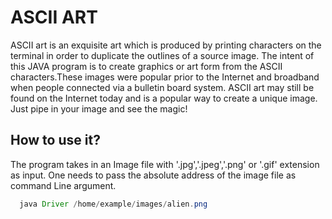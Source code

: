 
# ASCII ART

ASCII art is an exquisite art which is produced by printing characters on the terminal in order to duplicate the outlines of a source image.
The intent of this JAVA program is to create graphics or art form from the ASCII characters.These images were popular prior to the Internet and broadband when people connected via a bulletin board system. ASCII art may still be found on the Internet today and is a popular way to create a unique image.
Just pipe in your image and see the magic!
## How to use it?

The program takes in an Image file with '.jpg','.jpeg','.png' or '.gif' extension as input. One needs to pass the absolute address of the image file as command Line argument.





```java
  java Driver /home/example/images/alien.png
```

